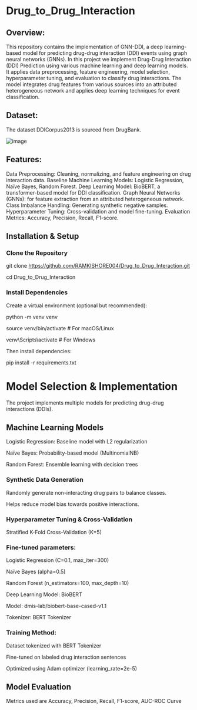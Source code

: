 # Drug_to_Drug_Interaction

## Overview:

This repository contains the implementation of GNN-DDI, a deep learning-based model for predicting drug-drug interaction (DDI) events using graph neural networks (GNNs). In this project we implement Drug-Drug Interaction (DDI) Prediction using various machine learning and deep learning models. It applies data preprocessing, feature engineering, model selection, hyperparameter tuning, and evaluation to classify drug interactions. The model integrates drug features from various sources into an attributed heterogeneous network and applies deep learning techniques for event classification.

## Dataset:

The dataset DDICorpus2013 is sourced from DrugBank.

![image](https://github.com/user-attachments/assets/8003d8c7-9d58-46ff-babe-7838b5583cbf)


## Features:

Data Preprocessing: Cleaning, normalizing, and feature engineering on drug interaction data.
Baseline Machine Learning Models: Logistic Regression, Naïve Bayes, Random Forest.
Deep Learning Model: BioBERT, a transformer-based model for DDI classification.
Graph Neural Networks (GNNs): for feature extraction from an attributed heterogeneous network.
Class Imbalance Handling: Generating synthetic negative samples.
Hyperparameter Tuning: Cross-validation and model fine-tuning.
Evaluation Metrics: Accuracy, Precision, Recall, F1-score.

## Installation & Setup
### Clone the Repository

git clone https://github.com/RAMKISHORE004/Drug_to_Drug_Interaction.git

cd Drug_to_Drug_Interaction

### Install Dependencies

Create a virtual environment (optional but recommended):

python -m venv venv

source venv/bin/activate   # For macOS/Linux

venv\Scripts\activate      # For Windows

Then install dependencies:

pip install -r requirements.txt

# Model Selection & Implementation

The project implements multiple models for predicting drug-drug interactions (DDIs).

## Machine Learning Models

Logistic Regression:	Baseline model with L2 regularization

Naïve Bayes:	Probability-based model (MultinomialNB)

Random Forest:	Ensemble learning with decision trees

### Synthetic Data Generation

Randomly generate non-interacting drug pairs to balance classes.

Helps reduce model bias towards positive interactions.

### Hyperparameter Tuning & Cross-Validation

Stratified K-Fold Cross-Validation (K=5)

### Fine-tuned parameters:

Logistic Regression (C=0.1, max_iter=300)

Naïve Bayes (alpha=0.5)

Random Forest (n_estimators=100, max_depth=10)

Deep Learning Model: BioBERT

Model: dmis-lab/biobert-base-cased-v1.1

Tokenizer: BERT Tokenizer

### Training Method:

Dataset tokenized with BERT Tokenizer

Fine-tuned on labeled drug interaction sentences

Optimized using Adam optimizer (learning_rate=2e-5)

## Model Evaluation

Metrics used are 
Accuracy,
Precision,
Recall,
F1-score,
AUC-ROC Curve

